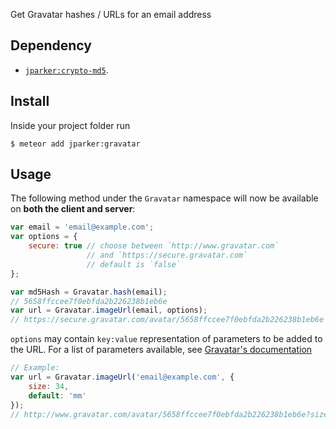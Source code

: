 Get Gravatar hashes / URLs for an email address

Dependency
----------
- [`jparker:crypto-md5`](https://github.com/p-j/meteor-crypto-md5).

Install
-------

Inside your project folder run
```
$ meteor add jparker:gravatar
```

Usage
-----

The following method under the `Gravatar` namespace will now be available
on **both the client and server**:

```javascript
var email = 'email@example.com';
var options = { 
    secure: true // choose between `http://www.gravatar.com` 
                 // and `https://secure.gravatar.com`
                 // default is `false`
}; 

var md5Hash = Gravatar.hash(email);
// 5658ffccee7f0ebfda2b226238b1eb6e
var url = Gravatar.imageUrl(email, options);
// https://secure.gravatar.com/avatar/5658ffccee7f0ebfda2b226238b1eb6e
```

`options` may contain `key:value` representation of parameters to be added to the URL. For a list of parameters available, see [Gravatar's documentation](http://en.gravatar.com/site/implement/images/)

```javascript
// Example:
var url = Gravatar.imageUrl('email@example.com', {
    size: 34,
    default: 'mm'
});
// http://www.gravatar.com/avatar/5658ffccee7f0ebfda2b226238b1eb6e?size=34&default=mm
```